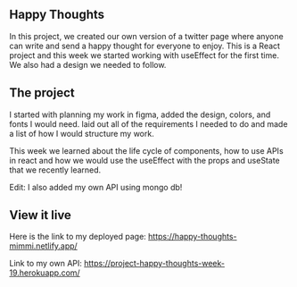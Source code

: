 ## Happy Thoughts

In this project, we created our own version of a twitter page where anyone can write
and send a happy thought for everyone to enjoy. This is a React project and this week
we started working with useEffect for the first time. We also had a design we needed to follow.

## The project

I started with planning my work in figma, added the design, colors, and fonts I would need.
laid out all of the requirements I needed to do and made a list of how I would structure my work.

This week we learned about the life cycle of components, how to use APIs in react and how we would
use the useEffect with the props and useState that we recently learned.

Edit: I also added my own API using mongo db!

## View it live

Here is the link to my deployed page: https://happy-thoughts-mimmi.netlify.app/

Link to my own API: https://project-happy-thoughts-week-19.herokuapp.com/
